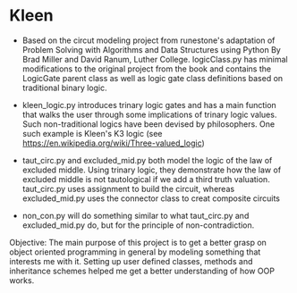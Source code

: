 # Kleen
- Based on the circut modeling project from runestone's adaptation of Problem Solving with Algorithms and Data Structures using Python
By Brad Miller and David Ranum, Luther College. logicClass.py has minimal modifications to the original project from the book and contains 
the LogicGate parent class as well as logic gate class definitions based on traditional binary logic. 

- kleen_logic.py introduces trinary logic gates and has a main function that walks the user through some implications of trinary logic
values. Such non-traditional logics have been devised by philosophers. One such example is Kleen's K3 logic
(see https://en.wikipedia.org/wiki/Three-valued_logic)

- taut_circ.py and excluded_mid.py both model the logic of the law of excluded middle. Using trinary logic, they demonstrate how the law of excluded middle is not tautological if we add a third truth valuation. taut_circ.py uses assignment to build the circuit, whereas excluded_mid.py uses the connector class to creat composite circuits

- non_con.py will do something similar to what taut_circ.py and excluded_mid.py do, but for the principle of non-contradiction.

Objective:
The main purpose of this project is to get a better grasp on object oriented programming in general by modeling
something that interests me with it. Setting up user defined classes, methods and inheritance schemes helped
me get a better understanding of how OOP works.
